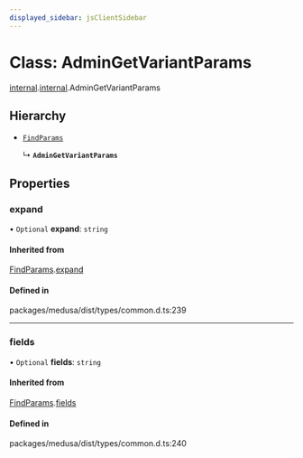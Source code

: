 ```yaml
---
displayed_sidebar: jsClientSidebar
---
```


# Class: AdminGetVariantParams

[internal](../modules/internal-8.md).[internal](../modules/internal-8.internal.md).AdminGetVariantParams

## Hierarchy

- [`FindParams`](internal-6.FindParams.md)

  ↳ **`AdminGetVariantParams`**

## Properties

### expand

• `Optional` **expand**: `string`

#### Inherited from

[FindParams](internal-6.FindParams.md).[expand](internal-6.FindParams.md#expand)

#### Defined in

packages/medusa/dist/types/common.d.ts:239

___

### fields

• `Optional` **fields**: `string`

#### Inherited from

[FindParams](internal-6.FindParams.md).[fields](internal-6.FindParams.md#fields)

#### Defined in

packages/medusa/dist/types/common.d.ts:240
